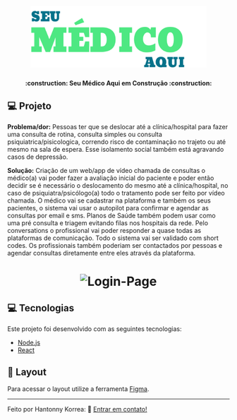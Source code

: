 <h1 align="center">
    <img alt="Seu Médico Aqui" title="#Seu Médico Aqui" src="./frontend/src/assets/logo.svg" width="400px" />
</h1>

<h4 align="center"> 
	:construction: Seu Médico Aqui em Construção :construction:
</h4>


## 💻 Projeto

<p><strong>Problema/dor:</strong> Pessoas ter que se deslocar até a clínica/hospital para fazer uma consulta de rotina, consulta simples ou consulta psiquiatrica/pisicologica, correndo risco de contaminação no trajeto ou até mesmo na sala de espera. Esse isolamento social também está agravando casos de depressão.</p>

<p><strong>Solução:</strong> Criação de um web/app de vídeo chamada de consultas o médico(a) vai poder fazer a avaliação inicial do paciente e poder então decidir se é necessário o deslocamento do mesmo até a clínica/hospital, no caso de psiquiatra/psicólogo(a) todo o tratamento pode ser feito por vídeo chamada. O médico vai se cadastrar na plataforma e também os seus pacientes, o sistema vai usar o autopilot para confirmar e agendar as consultas por email e sms. Planos de Saúde também podem usar como uma pré consulta e triagem evitando filas nos hospitais da rede. Pelo conversations o profissional vai poder responder a quase todas as plataformas de comunicação. Todo o sistema vai ser validado com short codes. Os profissionais também poderiam ser contactados por pessoas e agendar consultas diretamente entre eles através da plataforma.</p>

<h1 align="center">
    <img alt="Login-Page" title="Login-Page" src="./frontend/src/assets/preview.jpg" width="500px" />
</h1>


## 💻 Tecnologias

Este projeto foi desenvolvido com as seguintes tecnologias:

- [Node.js](https://nodejs.org/en/) 
- [React](https://reactjs.org)

## 🔖 Layout

Para acessar o layout utilize a ferramenta [Figma](https://www.figma.com/file/h3xeYk2L3eF13EWyPELSWA/Seu-M%C3%A9dico-Aqui?node-id=0%3A1).


---

Feito por Hantonny Korrea: :wave: [Entrar em contato!](https://www.linkedin.com/in/hantonny-korrea-2853911a0/)